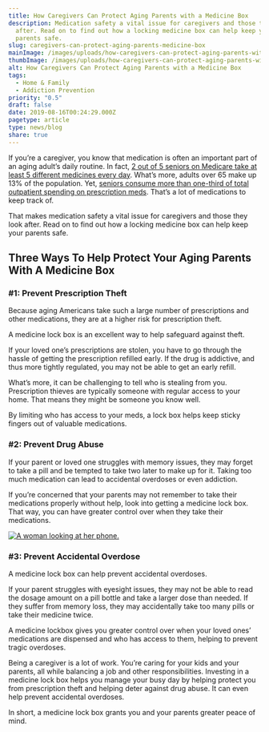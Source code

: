 ```yaml
---
title: How Caregivers Can Protect Aging Parents with a Medicine Box
description: Medication safety a vital issue for caregivers and those they look
  after. Read on to find out how a locking medicine box can help keep your
  parents safe.
slug: caregivers-can-protect-aging-parents-medicine-box
mainImage: /images/uploads/how-caregivers-can-protect-aging-parents-with-a-medicine-box.jpg
thumbImage: /images/uploads/how-caregivers-can-protect-aging-parents-with-a-medicine-box.jpg
alt: How Caregivers Can Protect Aging Parents with a Medicine Box
tags:
  - Home & Family
  - Addiction Prevention
priority: "0.5"
draft: false
date: 2019-08-16T00:24:29.000Z
pagetype: article
type: news/blog
share: true
---
```

If you’re a caregiver, you know that medication is often an important part of an aging adult’s daily routine. In fact, [2 out of 5 seniors on Medicare take at least 5 different medicines every day](http://www.mustforseniors.org/facts.jsp). What’s more, adults over 65 make up 13% of the population. Yet, [seniors consume more than one-third of total outpatient spending on prescription meds](https://www.drugabuse.gov/publications/research-reports/prescription-drugs/trends-in-prescription-drug-abuse/older-adults). That’s a lot of medications to keep track of.

That makes medication safety a vital issue for caregivers and those they look after. Read on to find out how a locking medicine box can help keep your parents safe.

## Three Ways To Help Protect Your Aging Parents With A Medicine Box

### \#1: Prevent Prescription Theft

Because aging Americans take such a large number of prescriptions and other medications, they are at a higher risk for prescription theft.

A medicine lock box is an excellent way to help safeguard against theft.

If your loved one’s prescriptions are stolen, you have to go through the hassle of getting the prescription refilled early. If the drug is addictive, and thus more tightly regulated, you may not be able to get an early refill.

What’s more, it can be challenging to tell who is stealing from you. Prescription thieves are typically someone with regular access to your home. That means they might be someone you know well.

By limiting who has access to your meds, a lock box helps keep sticky fingers out of valuable medications.

### \#2: Prevent Drug Abuse

If your parent or loved one struggles with memory issues, they may forget to take a pill and be tempted to take two later to make up for it. Taking too much medication can lead to accidental overdoses or even addiction.

If you’re concerned that your parents may not remember to take their medications properly without help, look into getting a medicine lock box. That way, you can have greater control over when they take their medications.

[![A woman looking at her phone.](/images/uploads/rxguardian-well-rx-graphic.jpg "Save up to 80 percent on prescription drugs.")](https://www.wellrx.com/rx-discount-card/enroll/?invitecode=SaferLock%20&utm_source=SaferLock%20&utm_medium=affiliate&utm_campaign=%3cblogs%3E "WellRx Link")

### \#3: Prevent Accidental Overdose

A medicine lock box can help prevent accidental overdoses.

If your parent struggles with eyesight issues, they may not be able to read the dosage amount on a pill bottle and take a larger dose than needed. If they suffer from memory loss, they may accidentally take too many pills or take their medicine twice.

A medicine lockbox gives you greater control over when your loved ones’ medications are dispensed and who has access to them, helping to prevent tragic overdoses.

Being a caregiver is a lot of work. You’re caring for your kids and your parents, all while balancing a job and other responsibilities. Investing in a medicine lock box helps you manage your busy day by helping protect you from prescription theft and helping deter against drug abuse. It can even help prevent accidental overdoses.

In short, a medicine lock box grants you and your parents greater peace of mind.
